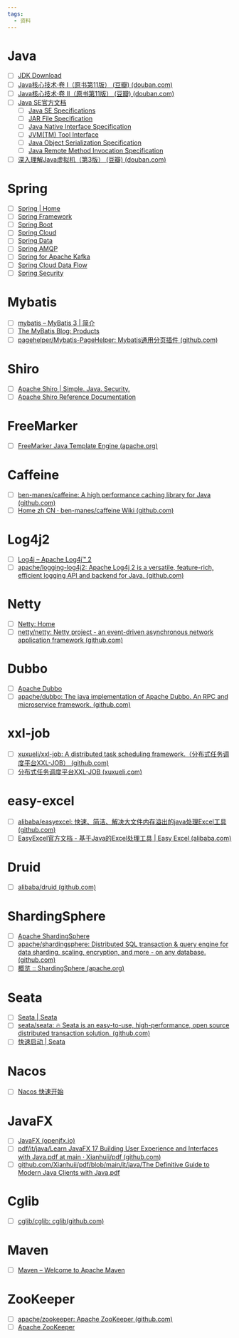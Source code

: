 ```yaml
---
tags:
  - 资料
---
```

# Java
- [ ] [JDK Download](https://www.oracle.com/cn/java/technologies/downloads/)
- [ ] [Java核心技术·卷 I（原书第11版） (豆瓣) (douban.com)](https://book.douban.com/subject/34898994/)
- [ ] [Java核心技术·卷 II（原书第11版） (豆瓣) (douban.com)](https://book.douban.com/subject/34935138/)
- [ ] [Java SE官方文档](https://docs.oracle.com/en/java/javase/index.html)
	- [ ] [Java SE Specifications](https://docs.oracle.com/javase/specs/index.html)
	- [ ] [JAR File Specification](https://docs.oracle.com/en/java/javase/17/docs/specs/jar/jar.html)
	- [ ] [Java Native Interface Specification](https://docs.oracle.com/en/java/javase/17/docs/specs/jni/index.html)
	- [ ] [JVM(TM) Tool Interface](https://docs.oracle.com/en/java/javase/17/docs/specs/jvmti.html)
	- [ ] [Java Object Serialization Specification](https://docs.oracle.com/en/java/javase/17/docs/specs/serialization/index.html)
	- [ ] [Java Remote Method Invocation Specification](https://docs.oracle.com/en/java/javase/17/docs/specs/rmi/index.html)
- [ ] [深入理解Java虚拟机（第3版） (豆瓣) (douban.com)](https://book.douban.com/subject/34907497/)
# Spring
- [ ] [Spring | Home](https://spring.io/)
- [ ] [Spring Framework](https://spring.io/projects/spring-framework#learn)
- [ ] [Spring Boot](https://spring.io/projects/spring-boot#learn)
- [ ] [Spring Cloud](https://spring.io/projects/spring-cloud#learn)
- [ ] [Spring Data](https://spring.io/projects/spring-data#learn)
- [ ] [Spring AMQP](https://spring.io/projects/spring-amqp#learn)
- [ ] [Spring for Apache Kafka](https://spring.io/projects/spring-kafka#learn)
- [ ] [Spring Cloud Data Flow](https://spring.io/projects/spring-cloud-dataflow#learn)
- [ ] [Spring Security](https://spring.io/projects/spring-security#learn)
# Mybatis
- [ ] [mybatis – MyBatis 3 | 简介](https://mybatis.org/mybatis-3/zh/index.html)
- [ ] [The MyBatis Blog: Products](https://blog.mybatis.org/p/products.html)
- [ ] [pagehelper/Mybatis-PageHelper: Mybatis通用分页插件 (github.com)](https://github.com/pagehelper/Mybatis-PageHelper)
# Shiro
- [ ] [Apache Shiro | Simple. Java. Security.](https://shiro.apache.org/)
- [ ] [Apache Shiro Reference Documentation](https://shiro.apache.org/reference.html)
# FreeMarker
- [ ] [FreeMarker Java Template Engine (apache.org)](https://freemarker.apache.org/)
# Caffeine
- [ ] [ben-manes/caffeine: A high performance caching library for Java (github.com)](https://github.com/ben-manes/caffeine)
- [ ] [Home zh CN · ben-manes/caffeine Wiki (github.com)](https://github.com/ben-manes/caffeine/wiki/Home-zh-CN)
# Log4j2
- [ ] [Log4j – Apache Log4j™ 2](https://logging.apache.org/log4j/2.x/)
- [ ] [apache/logging-log4j2: Apache Log4j 2 is a versatile, feature-rich, efficient logging API and backend for Java. (github.com)](https://github.com/apache/logging-log4j2)
# Netty
- [ ] [Netty: Home](https://netty.io/)
- [ ] [netty/netty: Netty project - an event-driven asynchronous network application framework (github.com)](https://github.com/netty/netty)
# Dubbo
- [ ] [Apache Dubbo](https://cn.dubbo.apache.org/zh-cn/)
- [ ] [apache/dubbo: The java implementation of Apache Dubbo. An RPC and microservice framework. (github.com)](https://github.com/apache/dubbo)
# xxl-job
- [ ] [xuxueli/xxl-job: A distributed task scheduling framework.（分布式任务调度平台XXL-JOB） (github.com)](https://github.com/xuxueli/xxl-job)
- [ ] [分布式任务调度平台XXL-JOB (xuxueli.com)](https://www.xuxueli.com/xxl-job/)
# easy-excel
- [ ] [alibaba/easyexcel: 快速、简洁、解决大文件内存溢出的java处理Excel工具 (github.com)](https://github.com/alibaba/easyexcel)
- [ ] [EasyExcel官方文档 - 基于Java的Excel处理工具 | Easy Excel (alibaba.com)](https://easyexcel.opensource.alibaba.com/)
# Druid
- [ ] [alibaba/druid (github.com)](https://github.com/alibaba/druid)
# ShardingSphere
- [ ] [Apache ShardingSphere](https://shardingsphere.apache.org/index_zh.html)
- [ ] [apache/shardingsphere: Distributed SQL transaction & query engine for data sharding, scaling, encryption, and more - on any database. (github.com)](https://github.com/apache/shardingsphere)
- [ ] [概览 :: ShardingSphere (apache.org)](https://shardingsphere.apache.org/document/current/cn/overview/)
# Seata
- [ ] [Seata | Seata](https://seata.io/zh-cn/)
- [ ] [seata/seata: :fire: Seata is an easy-to-use, high-performance, open source distributed transaction solution. (github.com)](https://github.com/seata/seata)
- [ ] [快速启动 | Seata](https://seata.io/zh-cn/docs/user/quickstart/)
# Nacos
- [ ] [Nacos 快速开始](https://nacos.io/zh-cn/docs/quick-start.html)
# JavaFX
- [ ] [JavaFX (openjfx.io)](https://openjfx.io/)
- [ ] [pdf/it/java/Learn JavaFX 17 Building User Experience and Interfaces with Java.pdf at main · Xianhuii/pdf (github.com)](https://github.com/Xianhuii/pdf/blob/main/it/java/Learn%20JavaFX%2017%20Building%20User%20Experience%20and%20Interfaces%20with%20Java.pdf)
- [ ] [github.com/Xianhuii/pdf/blob/main/it/java/The Definitive Guide to Modern Java Clients with Java.pdf](https://github.com/Xianhuii/pdf/blob/main/it/java/The%20Definitive%20Guide%20to%20Modern%20Java%20Clients%20with%20Java.pdf)
# Cglib
- [ ] [cglib/cglib: cglib(github.com)](https://github.com/cglib/cglib)
# Maven
- [ ] [Maven – Welcome to Apache Maven](https://maven.apache.org/)
# ZooKeeper
- [ ] [apache/zookeeper: Apache ZooKeeper (github.com)](https://github.com/apache/zookeeper)
- [ ] [Apache ZooKeeper](https://zookeeper.apache.org/)